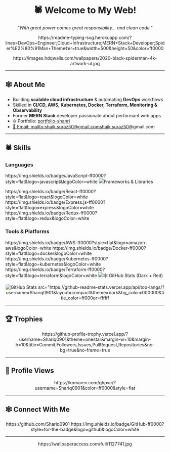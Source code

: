 <!-- Title (moved BEFORE banner, as requested) -->
<div align="center">
  <h1>🕷️ Welcome to My Web!</h1>
  <p><i>"With great power comes great responsibility... and clean code."</i></p>
</div>

<!-- Animated typing banner (red text) -->
<p align="center">
  https://readme-typing-svg.herokuapp.com/?lines=DevOps+Engineer;Cloud+Infrastructure;MERN+Stack+Developer;Spider%E2%80%91Man+Theme&center=true&width=500&height=50&color=ff0000
</p>

<!-- Banner image -->
<p align="center">
  https://images.hdqwalls.com/wallpapers/2020-black-spiderman-4k-artwork-ul.jpg
</p>

---

## 🕸️ About Me
- Building **scalable cloud infrastructure** & automating **DevOps** workflows  
- Skilled in **CI/CD, AWS, Kubernetes, Docker, Terraform, Monitoring & Observability**  
- Former **MERN Stack** developer passionate about performant web apps  
- 🌐 Portfolio: <a href="https://portfolio-shahriqs-projects.vercel.app/" target="_blank">portfolio-shahri 
- 📧 Email: mailto:shaik.suraz50@gmail.comshaik.suraz50@gmail.com</a>

---

## 🕷️ Skills

### Languages
<p>
  https://img.shields.io/badge/JavaScript-ff0000?style=flat&logo=javascript&logoColor=white
  <img src="https://img.shields.io/badge/Python-ff0000?style=python&logoColor=white
  https://img.shields.io/badge/C-ff0000?style=flat&logo=c&logoColor=white
</p>

### Frameworks & Libraries
<p>
  https://img.shields.io/badge/React-ff0000?style=flat&logo=react&logoColor=white
  https://img.shields.io/badge/Express.js-ff0000?style=flat&logo=express&logoColor=white
  https://img.shields.io/badge/Redux-ff0000?style=flat&logo=redux&logoColor=white
</p>

### Tools & Platforms
<p>
  https://img.shields.io/badge/AWS-ff0000?style=flat&logo=amazon-aws&logoColor=white
  https://img.shields.io/badge/Docker-ff0000?style=flat&logo=docker&logoColor=white
  https://img.shields.io/badge/Kubernetes-ff0000?style=flat&logo=kubernetes&logoColor=white
  https://img.shields.io/badge/Terraform-ff0000?style=flat&logo=terraform&logoColor=white
  <img src="https://img.shields.io/badge/Grafana-ff0000?style=flat&na&logoColor=white
  https://img.shields.io/badge/Prometheus-ff0000?style=flat&logo=prometheus&logoColor=white
</p>

---

## 🕸️ GitHub Stats (Dark + Red)
<p align="center">
  <img src="https://github-readme-stats.vercel.app/api?username=Shariq0901&show_icons=true&theme=dark&bg_color=000000&title_color=ff0000&icon_color=ff0000&text_color=ffffff" alt="GitHub Stats">
src="https://github-readme-stats.vercel.app/api/top-langs/?username=Shariq0901&layout=compact&theme=dark&bg_color=000000&title_color=ff000or=ffffff
</p>

---

## 🏆 Trophies
<p align="center">
  https://github-profile-trophy.vercel.app/?username=Shariq0901&theme=onestar&margin-w=10&margin-h=10&title=Commit,Followers,Issues,PullRequest,Repositories&no-bg=true&no-frame=true
</p>

---

## 👀 Profile Views
<p align="center">
  https://komarev.com/ghpvc/?username=Shariq0901&color=ff0000&style=flat
</p>

---

## 🕸️ Connect With Me
<p align="center">
  <ttps://www.linkedin.com/in/shaik-suraz/
    https://img.shields.io/badge/LinkedIn-ff0000?style=for-the-badge&logo=linkedin&logoColor=white
  </a>
  https://github.com/Shariq0901
    https://img.shields.io/badge/GitHub-ff0000?style=for-the-badge&logo=github&logoColor=white
  </a>
  <atps://portfolio-shahriqs-projects.vercel.app/
    https://img.shields.io/badge/Portfolio-ff0000?style=for-the-badge&logo=firefox&logoColor=white
  </a>
</p>

---

<!-- Footer quote image (optional extra flair) -->
<p align="center">
  https://wallpaperaccess.com/full/1127741.jpg
</p>
